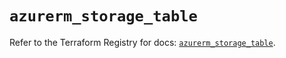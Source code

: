 # `azurerm_storage_table`

Refer to the Terraform Registry for docs: [`azurerm_storage_table`](https://registry.terraform.io/providers/hashicorp/azurerm/4.45.0/docs/resources/storage_table).
